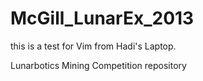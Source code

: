 McGill_LunarEx_2013
===================
this is a test for Vim from Hadi's Laptop. 

Lunarbotics Mining Competition repository
